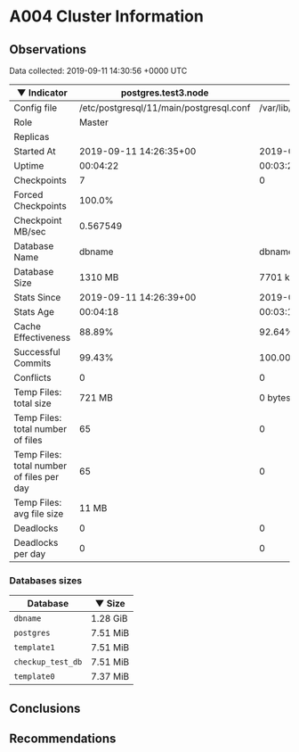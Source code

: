 # A004 Cluster Information #

## Observations ##
Data collected: 2019-09-11 14:30:56 +0000 UTC  

|&#9660;&nbsp;Indicator | postgres.test3.node | postgres.test1.node | postgres.test2.node |
|--------|-------|-------- |-------- |
|Config file |/etc/postgresql/11/main/postgresql.conf|/var/lib/postgresql/11/data1/postgresql.conf|/var/lib/postgresql/11/data2/postgresql.conf|
|Role |Master|<no value>|<no value>|
|Replicas ||<no value>|<no value>|
|Started At |2019-09-11&nbsp;14:26:35+00|2019-09-11 14:26:44+00|2019-09-11 14:26:48+00|
|Uptime |00:04:22|00:03:22|00:03:36|
|Checkpoints |7|0|0|
|Forced Checkpoints |100.0%|<no value>|<no value>|
|Checkpoint MB/sec |0.567549|<no value>|<no value>|
|Database Name |dbname|dbname|dbname|
|Database Size |1310&nbsp;MB|7701 kB|7709 kB|
|Stats Since |2019-09-11&nbsp;14:26:39+00|2019-09-11 14:26:55+00|2019-09-11 14:26:55+00|
|Stats Age |00:04:18|00:03:10|00:03:29|
|Cache Effectiveness |88.89%|92.64%|92.64%|
|Successful Commits |99.43%|100.00%|100.00%|
|Conflicts |0|0|0|
|Temp Files: total size |721&nbsp;MB|0 bytes|0 bytes|
|Temp Files: total number of files |65|0|0|
|Temp Files: total number of files per day |65|0|0|
|Temp Files: avg file size |11&nbsp;MB|<no value>|<no value>|
|Deadlocks |0|0|0|
|Deadlocks per day |0|0|0|


### Databases sizes ###

| Database | &#9660;&nbsp;Size |
|----------|--------|
| `dbname` | 1.28&nbsp;GiB |
| `postgres` | 7.51&nbsp;MiB |
| `template1` | 7.51&nbsp;MiB |
| `checkup_test_db` | 7.51&nbsp;MiB |
| `template0` | 7.37&nbsp;MiB |


## Conclusions ##


## Recommendations ##

